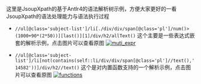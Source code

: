 这里是JsoupXpath的基于Antlr4的语法解析树示例，方便大家更好的一看JsoupXpath的语法处理能力与语法执行过程
- `//ul[@class='subject-list']/li[./div/div/span[@class='pl']/num()>(1000+90*(2*50))][last()][1]/div/h2/allText()`
这个主要是一些表达式嵌套的解析示例，点击图片可以查看原图
[![muti_expr](http://img.wanghaomiao.cn/jsoupxpath/antlr4_parse_tree_muti_expr.png)](http://img.wanghaomiao.cn/jsoupxpath/antlr4_parse_tree_muti_expr.png)

- `//ul[@class='subject-list']/li[not(contains(self::li/div/div/span[@class='pl']//text(),'14582'))]/div/h2//text()`
这个是对内置函数支持的一个解析示例，点击图片可以查看原图
[![functions](http://img.wanghaomiao.cn/jsoupxpath/antlr4_parse_tree_functions_v2.png)](http://img.wanghaomiao.cn/jsoupxpath/antlr4_parse_tree_functions_v2.png)

